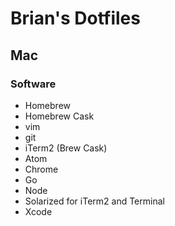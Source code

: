 # Brian's Dotfiles

## Mac

### Software

- Homebrew
- Homebrew Cask
- vim
- git
- iTerm2 (Brew Cask)
- Atom
- Chrome
- Go
- Node
- Solarized for iTerm2 and Terminal
- Xcode
